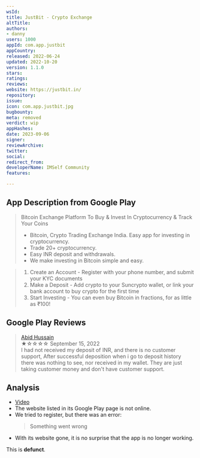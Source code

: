 ```yaml
---
wsId: 
title: JustBit - Crypto Exchange
altTitle: 
authors:
- danny
users: 1000
appId: com.app.justbit
appCountry: 
released: 2022-06-24
updated: 2022-10-20
version: 1.1.0
stars: 
ratings: 
reviews: 
website: https://justbit.in/
repository: 
issue: 
icon: com.app.justbit.jpg
bugbounty: 
meta: removed
verdict: wip
appHashes: 
date: 2023-09-06
signer: 
reviewArchive: 
twitter: 
social: 
redirect_from: 
developerName: IMSelf Community
features: 

---
```


## App Description from Google Play

> Bitcoin Exchange Platform To Buy & Invest In Cryptocurrency & Track Your Coins
> 
> - Bitcoin, Crypto Trading Exchange India. Easy app for investing in cryptocurrency.
> - Trade 20+ cryptocurrency.
> - Easy INR deposit and withdrawals.
> - We make investing in Bitcoin simple and easy.

> 1. Create an Account - Register with your phone number, and submit your KYC documents
> 2. Make a Deposit - Add crypto to your Suncrypto wallet, or link your bank account to buy crypto for the first time
> 3. Start Investing - You can even buy Bitcoin in fractions, for as little as ₹100!

## Google Play Reviews

> [Abid Hussain](https://play.google.com/store/apps/details?id=com.app.justbit&gl=in)<br>
  ★☆☆☆☆ September 15, 2022 <br>
       I had not received my deposit of INR, and there is no customer support, After successful deposition when i go to deposit history there was nothing to see, nor received in my wallet. They are just taking customer money and don't have customer support.

## Analysis 

- [Video](https://twitter.com/BitcoinWalletz/status/1699264589060616511)
- The website listed in its Google Play page is not online.
- We tried to register, but there was an error:
  > Something went wrong
- With its website gone, it is no surprise that the app is no longer working. 

This is **defunct**.